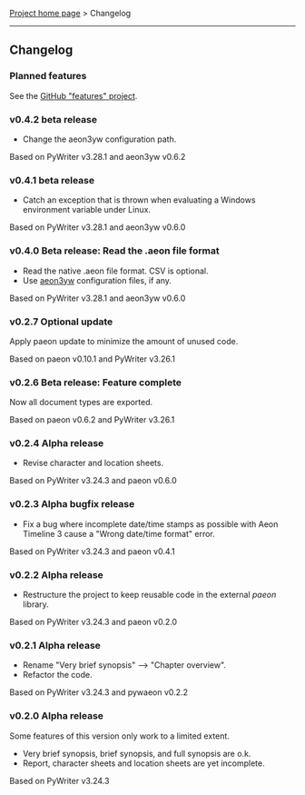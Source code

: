 [Project home page](index) > Changelog

------------------------------------------------------------------------

## Changelog

### Planned features

See the [GitHub "features" project](https://github.com/peter88213/aeon3odt/projects/1).

### v0.4.2 beta release

- Change the aeon3yw configuration path.

Based on PyWriter v3.28.1 and aeon3yw v0.6.2

### v0.4.1 beta release

- Catch an exception that is thrown when evaluating a Windows environment variable under Linux.

Based on PyWriter v3.28.1 and aeon3yw v0.6.0

### v0.4.0 Beta release: Read the .aeon file format 

- Read the native .aeon file format. CSV is optional.
- Use [aeon3yw](https://peter88213.github.io/aeon3yw/) configuration files, if any.

Based on PyWriter v3.28.1 and aeon3yw v0.6.0

### v0.2.7 Optional update

Apply paeon update to minimize the amount of unused code.

Based on paeon v0.10.1 and PyWriter v3.26.1

### v0.2.6 Beta release: Feature complete 

Now all document types are exported.

Based on paeon v0.6.2 and PyWriter v3.26.1

### v0.2.4 Alpha release

- Revise character and location sheets.

Based on PyWriter v3.24.3 and paeon v0.6.0

### v0.2.3 Alpha bugfix release

- Fix a bug where incomplete date/time stamps as possible with Aeon Timeline 3 cause a "Wrong date/time format" error.

Based on PyWriter v3.24.3 and paeon v0.4.1

### v0.2.2 Alpha release

- Restructure the project to keep reusable code in the external *paeon* library.

Based on PyWriter v3.24.3 and paeon v0.2.0

### v0.2.1 Alpha release

- Rename "Very brief synopsis" --> "Chapter overview".
- Refactor the code.

Based on PyWriter v3.24.3 and pywaeon v0.2.2

### v0.2.0 Alpha release

Some features of this version only work to a limited extent.

- Very brief synopsis, brief synopsis, and full synopsis are o.k.
- Report, character sheets and location sheets are yet incomplete.

Based on PyWriter v3.24.3

